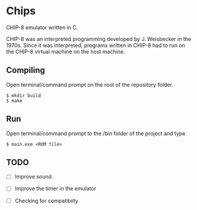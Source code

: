 # **Chips**
CHIP-8 emulator written in C. 


CHIP-8 was an interpreted programming developed by J. Weisbecker in the 1970s. Since it was interpreted, programs written in CHIP-8 had to run on the CHIP-8 virtual machine on the host machine. 


## Compiling

Open terminal/command prompt on the root of the repository folder. 
```
$ mkdir build
$ make
```

## Run

Open terminal/command prompt to the /bin folder of the project and type

```
$ main.exe <ROM file>
```

## TODO

- [ ] Improve sound.
- [ ] Improve the timer in the emulator
- [ ] Checking for compatibiity

